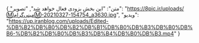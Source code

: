 {
  "متن": "این بخش بزودی فعال خواهد شد",
  "تصویر": "https://8pic.ir/uploads/Ⓜ️مینی‌گرامⓂ️-20210327-154754_a3630.jpg",
  "ویدیو": "https://up.iranblog.com/uploads/Edited-%DB%B2%DB%B0%DB%B2%DB%B1%DB%B0%DB%B3%DB%B0%DB%B6-%DB%B2%DB%B0%DB%B3%DB%B4%DB%B0%DB%B3.mp4"
}
